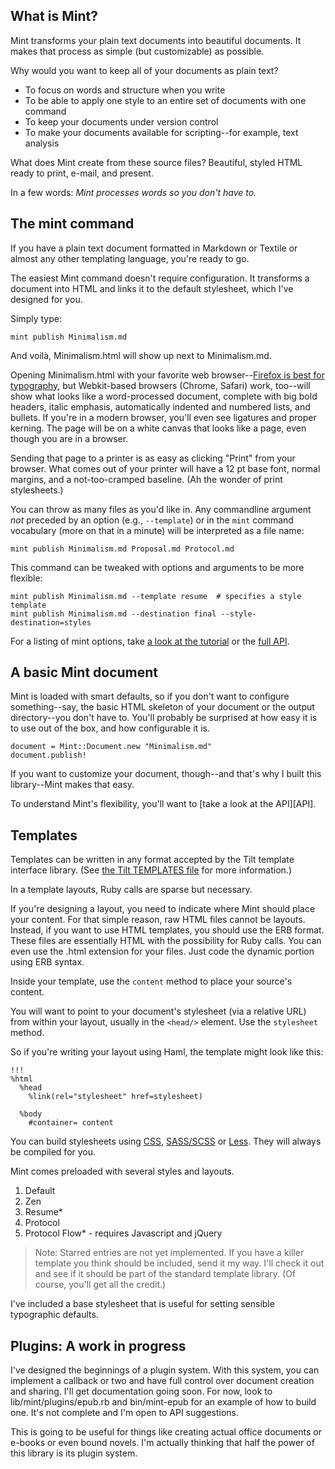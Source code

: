 What is Mint?
-------------

Mint transforms your plain text documents into beautiful documents. It makes that process as simple (but customizable) as possible.

Why would you want to keep all of your documents as plain text?

- To focus on words and structure when you write
- To be able to apply one style to an entire set of documents with one command
- To keep your documents under version control
- To make your documents available for scripting--for example, text analysis

What does Mint create from these source files? Beautiful, styled HTML ready to print, e-mail, and present.

In a few words: *Mint processes words so you don't have to.*

The mint command
----------------

If you have a plain text document formatted in Markdown or Textile or almost any other templating language, you're ready to go.

The easiest Mint command doesn't require configuration. It transforms a document into HTML and links it to the default stylesheet, which I've designed for you.

Simply type:

    mint publish Minimalism.md

And voil&agrave;, Minimalism.html will show up next to Minimalism.md.

Opening Minimalism.html with your favorite web browser--[Firefox is best for typography][Firefox typography], but Webkit-based browsers (Chrome, Safari) work, too--will show what looks like a word-processed document, complete with big bold headers, italic emphasis, automatically indented and numbered lists, and bullets. If you're in a modern browser, you'll even see ligatures and proper kerning. The page will be on a white canvas that looks like a page, even though you are in a browser.

Sending that page to a printer is as easy as clicking "Print" from your browser. What comes out of your printer will have a 12 pt base font, normal margins, and a not-too-cramped baseline. (Ah the wonder of print stylesheets.)

You can throw as many files as you'd like in. Any commandline argument *not* preceded by an option (e.g., `--template`) or in the `mint` command vocabulary (more on that in a minute) will be interpreted as a file name:

    mint publish Minimalism.md Proposal.md Protocol.md

This command can be tweaked with options and arguments to be more flexible:

    mint publish Minimalism.md --template resume  # specifies a style template
    mint publish Minimalism.md --destination final --style-destination=styles

For a listing of mint options, take [a look at the tutorial][tutorial] or the [full API](http://www.rubydoc.info/github/davejacobs/mint).

A basic Mint document
---------------------

Mint is loaded with smart defaults, so if you don't want to configure something--say, the basic HTML skeleton of your document or the output directory--you don't have to. You'll probably be surprised at how easy it is to use out of the box, and how configurable it is.

    document = Mint::Document.new "Minimalism.md"
    document.publish!

If you want to customize your document, though--and that's why I built this library--Mint makes that easy.

To understand Mint's flexibility, you'll want to [take a look at the API][API].

[Firefox typography]: http://opentype.info/blog/2008/06/14/kerning-and-opentype-features-in-firefox-3/ "Firefox 3 supports kerning and automatic ligatures"

Templates
---------

Templates can be written in any format accepted by the Tilt template interface library. (See [the Tilt TEMPLATES file][Tilt templates] for more information.)

In a template layouts, Ruby calls are sparse but necessary.

If you're designing a layout, you need to indicate where Mint should place your content. For that simple reason, raw HTML files cannot be layouts. Instead, if you want to use HTML templates, you should use the ERB format. These files are essentially HTML with the possibility for Ruby calls. You can even use the .html extension for your files. Just code the dynamic portion using ERB syntax.

Inside your template, use the `content` method to place your source's content.

You will want to point to your document's stylesheet (via a relative URL) from within your layout, usually in the `<head/>` element. Use the `stylesheet` method.

So if you're writing your layout using Haml, the template might look like this:

    !!!
    %html
      %head
        %link(rel="stylesheet" href=stylesheet)

      %body
        #container= content

You can build stylesheets using [CSS][], [SASS/SCSS][] or [Less][]. They will always be compiled for you.

Mint comes preloaded with several styles and layouts.

1. Default
2. Zen
3. Resume\*
4. Protocol
5. Protocol Flow\* - requires Javascript and jQuery

> Note: Starred entries are not yet implemented. If you have a killer
> template you think should be included, send it my way. I'll check
> it out and see if it should be part of the standard template library.
> (Of course, you'll get all the credit.)

I've included a base stylesheet that is useful for setting sensible typographic defaults.

Plugins: A work in progress
---------------------------

I've designed the beginnings of a plugin system. With this system, you can implement a callback or two and have full control over document creation and sharing. I'll get documentation going soon. For now, look to lib/mint/plugins/epub.rb and bin/mint-epub for an example of how to build one. It's not complete and I'm open to API suggestions. 

This is going to be useful for things like creating actual office documents or e-books or even bound novels. I'm actually thinking that half the power of this library is its plugin system.

[tutorial]: http://github.com/davejacobs/mint/tree/master/doc/API.md
[Tilt templates]: http://github.com/rtomayko/tilt/blob/master/TEMPLATES.md "A listing of all templates supported by Tilt."
[CSS]: http://en.wikipedia.org/wiki/Cascading_Style_Sheets
[SASS/SCSS]: http://sass-lang.com/
[Less]: http://lesscss.org/

